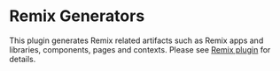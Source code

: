 # Remix Generators

This plugin generates Remix related artifacts such as Remix apps and libraries,
components, pages and contexts. Please see
[Remix plugin](https://code-shaper.dev/docs/reference/remix-plugin) for details.
